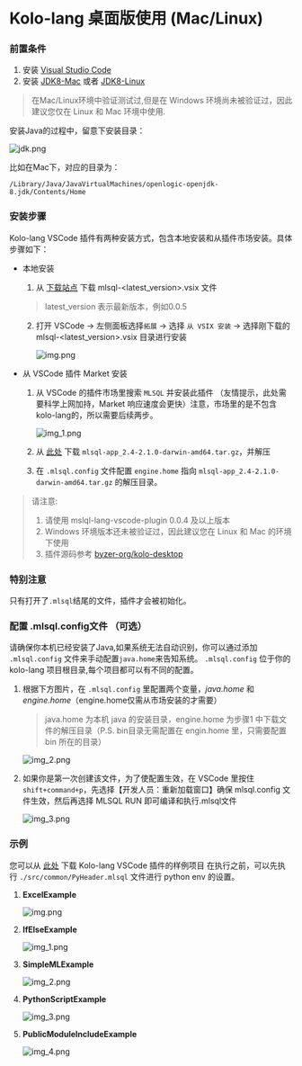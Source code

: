 # Kolo-lang 桌面版使用 (Mac/Linux)

### 前置条件
1. 安装 [Visual Studio Code](https://code.visualstudio.com/)
2. 安装 [JDK8-Mac](https://www.openlogic.com/openjdk-downloads?field_java_parent_version_target_id=416&field_operating_system_target_id=431&field_architecture_target_id=391&field_java_package_target_id=396) 或者 [JDK8-Linux](https://www.openlogic.com/openjdk-downloads?field_java_parent_version_target_id=416&field_operating_system_target_id=426&field_architecture_target_id=391&field_java_package_target_id=396)

> 在Mac/Linux环境中验证测试过,但是在 Windows 环境尚未被验证过，因此建议您仅在 Linux 和 Mac 环境中使用.

安装Java的过程中，留意下安装目录：

![jdk.png](images/jdk.png)

比如在Mac下，对应的目录为：

```
/Library/Java/JavaVirtualMachines/openlogic-openjdk-8.jdk/Contents/Home
```

### 安装步骤

Kolo-lang VSCode 插件有两种安装方式，包含本地安装和从插件市场安装。具体步骤如下：

- 本地安装

    1. 从 [下载站点](http://download.byzer.org) 下载 mlsql-<latest_version>.vsix 文件
  > latest_version 表示最新版本，例如0.0.5

    2. 打开 VSCode -> 左侧面板选择`拓展` -> 选择 `从 VSIX 安装` -> 选择刚下载的 mlsql-<latest_version>.vsix 目录进行安装

       ![img.png](images/img_local_install.png)

- 从 VSCode 插件 Market 安装

    1. 从 VSCode 的插件市场里搜索 `MLSQL` 并安装此插件 （友情提示，此处需要科学上网加持，Market 响应速度会更快）注意，市场里的是不包含 kolo-lang的，所以需要后续两步。

       ![img_1.png](images/img_looup_mlsql.png)
    2. 从 [此处](https://download.byzer.org) 下载 `mlsql-app_2.4-2.1.0-darwin-amd64.tar.gz`，并解压
    3. 在 `.mlsql.config` 文件配置 `engine.home` 指向 `mlsql-app_2.4-2.1.0-darwin-amd64.tar.gz` 的解压目录。

> 请注意:
> 1. 请使用 mslql-lang-vscode-plugin 0.0.4 及以上版本
> 2. Windows 环境版本还未被验证过，因此建议您在 Linux 和 Mac 的环境下使用
> 3. 插件源码参考 [byzer-org/kolo-desktop](https://github.com/byzer-org/kolo-desktop)

### 特别注意

只有打开了`.mlsql`结尾的文件，插件才会被初始化。

### 配置 .mlsql.config文件 （可选）

请确保你本机已经安装了Java,如果系统无法自动识别，你可以通过添加 `.mlsql.config` 文件来手动配置`java.home`来告知系统。
`.mlsql.config` 位于你的 kolo-lang 项目根目录,每个项目都可以有不同的配置。

1. 根据下方图片，在 `.mlsql.config` 里配置两个变量，*java.home* 和 *engine.home*（engine.home仅需从市场安装的才需要）

   > java.home 为本机 java 的安装目录，engine.home 为步骤1 中下载文件的解压目录（P.S. bin目录无需配置在 engin.home 里，只需要配置 bin 所在的目录）

   ![img_2.png](images/img_config_params.png)

3. 如果你是第一次创建该文件，为了使配置生效，在 VSCode 里按住 `shift+command+p`，先选择【开发人员：重新加载窗口】确保 mlsql.config 文件生效，然后再选择 MLSQL RUN 即可编译和执行.mlsql文件

   ![img_3.png](images/img_reload_window.png)

### 示例

您可以从 [此处](https://github.com/allwefantasy/mlsql-lang-example-project) 下载 Kolo-lang VSCode 插件的样例项目
在执行之前，可以先执行 `./src/common/PyHeader.mlsql` 文件进行 python env 的设置。
1. **ExcelExample**

   ![img.png](images/img_eg_execl.png)

2. **IfElseExample**

   ![img_1.png](images/img_eg_ifelse.png)

3. **SimpleMLExample**

   ![img_2.png](images/img_eg_mlsqlnb.png)

4. **PythonScriptExample**

   ![img_3.png](images/img_eg_pyscript.png)

5. **PublicModuleIncludeExample**

   ![img_4.png](images/img_eg_module_include.png)